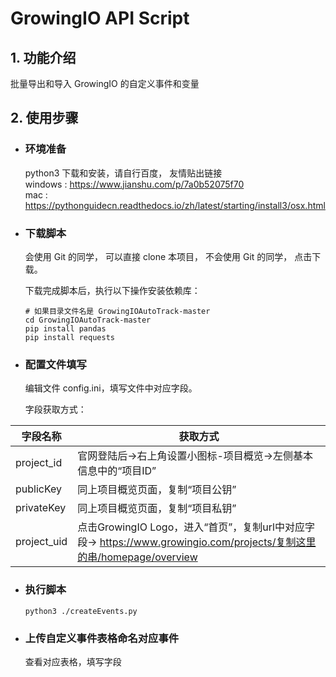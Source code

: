 # GrowingIO API Script

## 1. 功能介绍
批量导出和导入 GrowingIO 的自定义事件和变量
  
## 2. 使用步骤  
* ### 环境准备  
    python3 下载和安装，请自行百度， 友情贴出链接   
    windows : https://www.jianshu.com/p/7a0b52075f70  
    mac : https://pythonguidecn.readthedocs.io/zh/latest/starting/install3/osx.html 

* ### 下载脚本  
    会使用 Git 的同学， 可以直接 clone 本项目，
    不会使用 Git 的同学， 点击下载。

    下载完成脚本后，执行以下操作安装依赖库：
    ```
    # 如果目录文件名是 GrowingIOAutoTrack-master
    cd GrowingIOAutoTrack-master 
    pip install pandas
    pip install requests
    ```

* ### 配置文件填写    
    编辑文件 config.ini，填写文件中对应字段。  

    字段获取方式：  
    
|  字段名称   	|   获取方式	|
|---	|---	|
|   project_id	|官网登陆后->右上角设置小图标-项目概览->左侧基本信息中的“项目ID”|
|   publicKey	|同上项目概览页面，复制“项目公钥”|
|   privateKey	|同上项目概览页面，复制“项目私钥”|
|   project_uid	|点击GrowingIO Logo，进入“首页”，复制url中对应字段-> https://www.growingio.com/projects/复制这里的串/homepage/overview|

* ### 执行脚本

    ```
    python3 ./createEvents.py
    ```

* ### 上传自定义事件表格命名对应事件
    查看对应表格，填写字段
